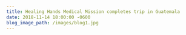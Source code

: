 ```yaml
---
title: Healing Hands Medical Mission completes trip in Guatemala
date: 2018-11-14 18:00:00 -0600
blog_image_path: /images/blog1.jpg
---
```

